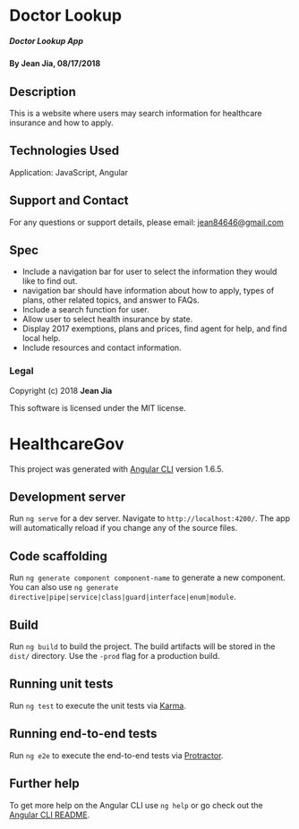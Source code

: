 # Doctor Lookup
##### Doctor Lookup App

#### By Jean Jia, 08/17/2018

## Description

This is a website where users may search information for healthcare insurance and how to apply.

## Technologies Used

Application: JavaScript, Angular

## Support and Contact

For any questions or support details, please email:
jean84646@gmail.com

## Spec

* Include a navigation bar for user to select the information they would like to find out.
* navigation bar should have information about how to apply, types of plans, other related topics, and answer to FAQs.
* Include a search function for user.
* Allow user to select health insurance by state.
* Display 2017 exemptions, plans and prices, find agent for help, and find local help.
* Include resources and contact information. 

### Legal

Copyright (c) 2018 **Jean Jia**

This software is licensed under the MIT license.

# HealthcareGov

This project was generated with [Angular CLI](https://github.com/angular/angular-cli) version 1.6.5.

## Development server

Run `ng serve` for a dev server. Navigate to `http://localhost:4200/`. The app will automatically reload if you change any of the source files.

## Code scaffolding

Run `ng generate component component-name` to generate a new component. You can also use `ng generate directive|pipe|service|class|guard|interface|enum|module`.

## Build

Run `ng build` to build the project. The build artifacts will be stored in the `dist/` directory. Use the `-prod` flag for a production build.

## Running unit tests

Run `ng test` to execute the unit tests via [Karma](https://karma-runner.github.io).

## Running end-to-end tests

Run `ng e2e` to execute the end-to-end tests via [Protractor](http://www.protractortest.org/).

## Further help

To get more help on the Angular CLI use `ng help` or go check out the [Angular CLI README](https://github.com/angular/angular-cli/blob/master/README.md).
